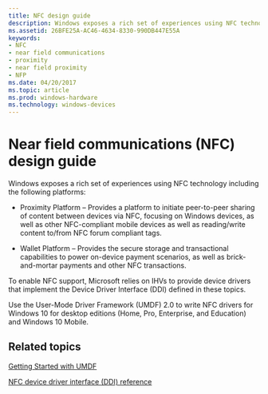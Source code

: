 ```yaml
---
title: NFC design guide
description: Windows exposes a rich set of experiences using NFC technology including the following platforms
ms.assetid: 26BFE25A-AC46-4634-8330-990DB447E55A
keywords:
- NFC
- near field communications
- proximity
- near field proximity
- NFP
ms.date: 04/20/2017
ms.topic: article
ms.prod: windows-hardware
ms.technology: windows-devices
---
```


# Near field communications (NFC) design guide

Windows exposes a rich set of experiences using NFC technology including the following platforms:

- Proximity Platform – Provides a platform to initiate peer-to-peer sharing of content between devices via NFC, focusing on Windows devices, as well as other NFC-compliant mobile devices as well as reading/write content to/from NFC forum compliant tags.

- Wallet Platform – Provides the secure storage and transactional capabilities to power on-device payment scenarios, as well as brick-and-mortar payments and other NFC transactions.

To enable NFC support, Microsoft relies on IHVs to provide device drivers that implement the Device Driver Interface (DDI) defined in these topics.

Use the User-Mode Driver Framework (UMDF) 2.0 to write NFC drivers for Windows 10 for desktop editions (Home, Pro, Enterprise, and Education) and Windows 10 Mobile.

## Related topics

[Getting Started with UMDF](../wdf/getting-started-with-umdf-version-2.md)  

[NFC device driver interface (DDI) reference](/windows-hardware/drivers/ddi/index)